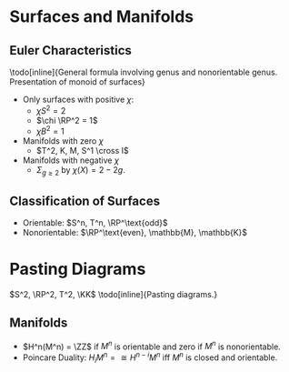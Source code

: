 # Surfaces and Manifolds

## Euler Characteristics

\todo[inline]{General formula involving genus and nonorientable genus. Presentation of monoid of surfaces}

- Only surfaces with positive $\chi$:
	- $\chi S^2 = 2$
	- $\chi \RP^2 = 1$
	- $\chi B^2 = 1$
- Manifolds with zero $\chi$
	- $T^2, K, M, S^1 \cross I$
- Manifolds with negative $\chi$
	- $\Sigma_{g \geq 2}$ by $\chi(X) = 2-2g$.


## Classification of Surfaces

- Orientable: $S^n, T^n, \RP^\text{odd}$
- Nonorientable: $\RP^\text{even}, \mathbb{M}, \mathbb{K}$

# Pasting Diagrams

$S^2, \RP^2, T^2, \KK$
\todo[inline]{Pasting diagrams.}



## Manifolds


* $H^n(M^n) = \ZZ$ if $M^n$ is orientable and zero if $M^n$ is nonorientable.
* Poincare Duality: $H_i M^n =\cong H^{n-i} M^n$ iff $M^n$ is closed and orientable.

